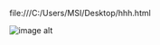file:///C:/Users/MSI/Desktop/hhh.html



![image alt](https://github.com/MohammedM-git/images/blob/main/image.png?raw=true)
